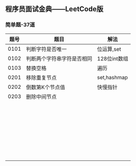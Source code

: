 ## 程序员面试金典——LeetCode版

### 简单题-37道

| 题号 | 题目                       | 解法         |
| ---- | -------------------------- | ------------ |
| 0101 | 判断字符是否唯一           | 位运算,set   |
| 0102 | 判断两个字符串字符是否相同 | 128位int数组 |
| 0103 | 替换空格                   | 遍历         |
| 0201 | 移除重复节点               | set,hashmap  |
| 0202 | 倒数第K个节点值            | 快慢指针     |
| 0203 | 删除中间节点               |              |
|      |                            |              |
|      |                            |              |
|      |                            |              |
|      |                            |              |
|      |                            |              |
|      |                            |              |
|      |                            |              |
|      |                            |              |
|      |                            |              |
|      |                            |              |
|      |                            |              |
|      |                            |              |
|      |                            |              |
|      |                            |              |
|      |                            |              |
|      |                            |              |
|      |                            |              |
|      |                            |              |
|      |                            |              |
|      |                            |              |
|      |                            |              |
|      |                            |              |
|      |                            |              |
|      |                            |              |
|      |                            |              |
|      |                            |              |
|      |                            |              |
|      |                            |              |
|      |                            |              |
|      |                            |              |
|      |                            |              |

